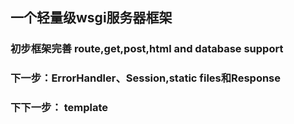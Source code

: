 ## 一个轻量级wsgi服务器框架

### 初步框架完善 route,get,post,html and database support
### 下一步：ErrorHandler、Session,static files和Response
### 下下一步： template